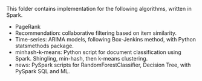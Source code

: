 This folder contains implementation for the following algorithms, written in Spark.

- PageRank
- Recommendation: collaborative filtering based on item similarity.
- Time-series: ARIMA models, following Box-Jenkins method, with Python statsmethods package.
- minhash-k-means: Python script for document classification using Spark. Shingling, min-hash, then k-means clustering.
- news: PySpark scripts for RandomForestClassifier, Decision Tree, with PySpark SQL and ML.
